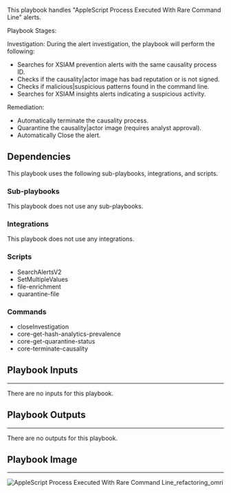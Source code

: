 This playbook handles "AppleScript Process Executed With Rare Command Line" alerts.

Playbook Stages:

Investigation:
During the alert investigation, the playbook will perform the following:

- Searches for XSIAM prevention alerts with the same causality process ID.
- Checks if the causality|actor image has bad reputation or is not signed.
- Checks if malicious|suspicious patterns found in the command line.
- Searches for XSIAM insights alerts indicating a suspicious activity.


Remediation:

- Automatically terminate the causality process.
- Quarantine the causality|actor image (requires analyst approval).
- Automatically Close the alert.

## Dependencies

This playbook uses the following sub-playbooks, integrations, and scripts.

### Sub-playbooks

This playbook does not use any sub-playbooks.

### Integrations

This playbook does not use any integrations.

### Scripts

* SearchAlertsV2
* SetMultipleValues
* file-enrichment
* quarantine-file

### Commands

* closeInvestigation
* core-get-hash-analytics-prevalence
* core-get-quarantine-status
* core-terminate-causality

## Playbook Inputs

---
There are no inputs for this playbook.

## Playbook Outputs

---
There are no outputs for this playbook.

## Playbook Image

---

![AppleScript Process Executed With Rare Command Line_refactoring_omri](../doc_files/AppleScript_Process_Executed_With_Rare_Command_Line_refactoring_omri.png)
